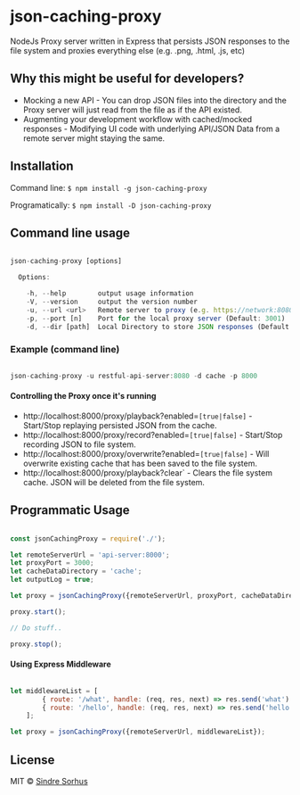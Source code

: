 # json-caching-proxy

NodeJs Proxy server written in Express that persists JSON responses to the file system and proxies everything else (e.g. .png, .html, .js, etc)

## Why this might be useful for developers?

* Mocking a new API - You can drop JSON files into the directory and the Proxy server will just read from the file as if the API existed. 
* Augmenting your development workflow with cached/mocked responses - Modifying UI code with underlying API/JSON Data from a remote server might staying the same.

## Installation

Command line: ``` $ npm install -g json-caching-proxy ```

Programatically: ``` $ npm install -D json-caching-proxy ```

## Command line usage

```js

json-caching-proxy [options]

  Options:

    -h, --help        output usage information
    -V, --version     output the version number
    -u, --url <url>   Remote server to proxy (e.g. https://network:8080)
    -p, --port [n]    Port for the local proxy server (Default: 3001)
    -d, --dir [path]  Local Directory to store JSON responses (Default: "cache")

```


### Example (command line)

```js

json-caching-proxy -u restful-api-server:8080 -d cache -p 8000

```

#### Controlling the Proxy once it's running

* http://localhost:8000/proxy/playback?enabled=`[true|false]` - Start/Stop replaying persisted JSON from the cache.
* http://localhost:8000/proxy/record?enabled=`[true|false]` - Start/Stop recording JSON to file system.
* http://localhost:8000/proxy/overwrite?enabled=`[true|false]` - Will overwrite existing cache that has been saved to the file system.
* http://localhost:8000/proxy/playback?clear` - Clears the file system cache. JSON will be deleted from the file system.


## Programmatic Usage

```js

const jsonCachingProxy = require('./');

let remoteServerUrl = 'api-server:8000';
let proxyPort = 3000;
let cacheDataDirectory = 'cache';
let outputLog = true;

let proxy = jsonCachingProxy({remoteServerUrl, proxyPort, cacheDataDirectory, outputLog});

proxy.start();

// Do stuff..

proxy.stop();

```

#### Using Express Middleware

```js

let middlewareList = [
		{ route: '/what', handle: (req, res, next) => res.send('what') },
    	{ route: '/hello', handle: (req, res, next) => res.send('hello') }
	];

let proxy = jsonCachingProxy({remoteServerUrl, middlewareList});

```

## License

MIT © [Sindre Sorhus](https://sindresorhus.com)